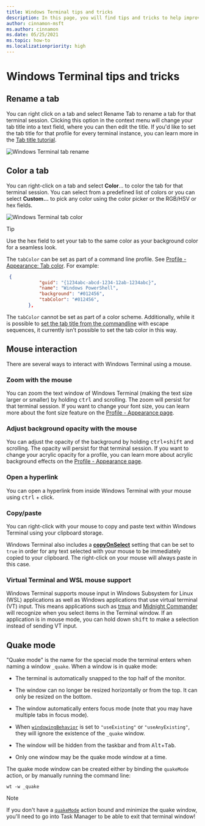 ```yaml
---
title: Windows Terminal tips and tricks
description: In this page, you will find tips and tricks to help improve your Windows Terminal experience.
author: cinnamon-msft
ms.author: cinnamon
ms.date: 05/25/2021
ms.topic: how-to
ms.localizationpriority: high
---
```


# Windows Terminal tips and tricks

## Rename a tab

You can right click on a tab and select Rename Tab to rename a tab for that terminal session. Clicking this option in the context menu will change your tab title into a text field, where you can then edit the title. If you'd like to set the tab title for that profile for every terminal instance, you can learn more in the [Tab title tutorial](./tutorials/tab-title.md).

![Windows Terminal tab rename](./images/tab-rename.gif)

## Color a tab

You can right-click on a tab and select **Color**... to color the tab for that terminal session. You can select from a predefined list of colors or you can select **Custom...** to pick any color using the color picker or the RGB/HSV or hex fields.

![Windows Terminal tab color](./images/tab-color.png)

> [!TIP]
> Use the hex field to set your tab to the same color as your background color for a seamless look.

The `tabColor` can be set as part of a command line profile. See [Profile - Appearance: Tab color](./customize-settings/profile-appearance.md#tab-color). For example:

```json
 {
            "guid": "{1234abc-abcd-1234-12ab-1234abc}",
            "name": "Windows PowerShell",
            "background": "#012456",
            "tabColor": "#012456",
        },
```

The `tabColor` cannot be set as part of a color scheme. Additionally, while it is possible to [set the tab title from the commandline](./tutorials/tab-title.md) with escape sequences, it currently isn't possible to set the tab color in this way.

## Mouse interaction

There are several ways to interact with Windows Terminal using a mouse.

### Zoom with the mouse

You can zoom the text window of Windows Terminal (making the text size larger or smaller) by holding <kbd>ctrl</kbd> and scrolling. The zoom will persist for that terminal session. If you want to change your font size, you can learn more about the font size feature on the [Profile - Appearance page](./customize-settings/profile-appearance.md#text).

### Adjust background opacity with the mouse

You can adjust the opacity of the background by holding <kbd>ctrl+shift</kbd> and scrolling. The opacity will persist for that terminal session. If you want to change your acrylic opacity for a profile, you can learn more about acrylic background effects on the [Profile - Appearance page](./customize-settings/profile-appearance.md#acrylic).

### Open a hyperlink

You can open a hyperlink from inside Windows Terminal with your mouse using <kbd>ctrl</kbd> + click.

### Copy/paste

You can right-click with your mouse to copy and paste text within Windows Terminal using your clipboard storage.

Windows Terminal also includes a **[copyOnSelect](./customize-settings/interaction.md#automatically-copy-selection-to-clipboard)** setting that can be set to `true` in order for any text selected with your mouse to be immediately copied to your clipboard. The right-click on your mouse will always paste in this case.

### Virtual Terminal and WSL mouse support

Windows Terminal supports mouse input in Windows Subsystem for Linux (WSL) applications as well as Windows applications that use virtual terminal (VT) input. This means applications such as [tmux](https://github.com/tmux/tmux/wiki) and [Midnight Commander](https://www.linuxhelp.com/how-to-install-midnight-commander-in-linux) will recognize when you select items in the Terminal window. If an application is in mouse mode, you can hold down <kbd>shift</kbd> to make a selection instead of sending VT input.

## Quake mode

"Quake mode" is the name for the special mode the terminal enters when naming a window `_quake`. When a window is in quake mode:

* The terminal is automatically snapped to the top half of the monitor.

* The window can no longer be resized horizontally or from the top. It can only be resized on the bottom.

* The window automatically enters focus mode (note that you may have multiple tabs in focus mode).

* When [`windowingBehavior`](./customize-settings/startup.md#new-instance-behavior) is set to `"useExisting"` or `"useAnyExisting"`, they will ignore the existence of the `_quake` window.

* The window will be hidden from the taskbar and from <kbd>Alt</kbd>+<kbd>Tab</kbd>.

* Only one window may be the quake mode window at a time.

The quake mode window can be created either by binding the `quakeMode` action, or by manually running the command line:

```console
wt -w _quake
```

> [!NOTE]
> If you don't have a [`quakeMode`](./customize-settings/actions.md#global-commands) action bound and minimize the quake window, you'll need to go into Task Manager to be able to exit that terminal window!
